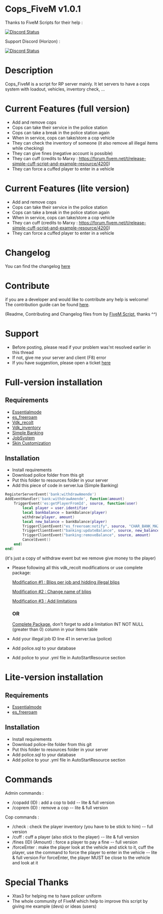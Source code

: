 # Cops_FiveM v1.0.1
Thanks to FiveM Scripts for their help :

<a href="https://discord.gg/eNJraMf"><img alt="Discord Status" src="https://discordapp.com/api/guilds/285462938691567627/widget.png"></a>

Support Discord (Horizon) :

<a href="https://discord.gg/btQzwvt"><img alt="Discord Status" src="https://discordapp.com/api/guilds/303627262199070720/widget.png"></a>


# Description

Cops_FiveM is a script for RP server mainly. It let servers to have a cops system with loadout, vehicles, inventory check, ...

# Current Features (full version)

* Add and remove cops
* Cops can take their service in the police station
* Cops can take a break in the police station again
* When in service, cops can take/store a cop vehicle
* They can check the inventory of someone (it also remove all illegal items while checking)
* They can give fines (negative account is possible)
* They can cuff (credits to Marxy : https://forum.fivem.net/t/release-simple-cuff-script-and-example-resource/4200)
* They can force a cuffed player to enter in a vehicle

# Current Features (lite version)

* Add and remove cops
* Cops can take their service in the police station
* Cops can take a break in the police station again
* When in service, cops can take/store a cop vehicle
* They can cuff (credits to Marxy : https://forum.fivem.net/t/release-simple-cuff-script-and-example-resource/4200)
* They can force a cuffed player to enter in a vehicle

# Changelog
You can find the changelog [here](CHANGELOG.md)

# Contribute
if you are a developer and  would like to contribute any help is welcome!   
The contribution guide can be found [here](CONTRIBUTING.md).

(Readme, Contributing and Changelog files from by [FiveM Script](https://github.com/FiveM-Scripts/), thanks ^^)

# Support
* Before posting, please read if your problem was'nt resolved earlier in this thread
* If not, give me your server and client (F8) error
* If you have suggestion, please open a ticket [here](https://github.com/Kyominii/Cops_FiveM/issues/new) 

# Full-version installation

## Requirements

* [Essentialmode](https://forum.fivem.net/uploads/default/original/2X/5/54a507970838cfa65eee3b13e9c388676c831a45.zip)
* [es_freeroam](https://github.com/FiveM-Scripts/es_freeroam)
* [Vdk_recolt](https://forum.fivem.net/t/release-recolt-treatment-selling-jobs-system-v1-1/15465)
* [Vdk_inventory](https://forum.fivem.net/t/release-inventory-system-v1-4/14477)
* [Simple Banking](https://forum.fivem.net/t/release-simple-banking-2-0-now-with-gui/13896)
* [JobSystem](https://forum.fivem.net/t/release-jobs-system-v1-0-and-paycheck-v2-0/14054)
* [Skin Customization](https://forum.fivem.net/t/release-skin-customization-v1-0/16491)

## Installation

* Install requirements
* Download police folder from this git
* Put this folder to resources folder in your server
* Add this piece of code in server.lua (Simple Banking)
```lua
RegisterServerEvent('bank:withdrawAmende')
AddEventHandler('bank:withdrawAmende', function(amount)
    TriggerEvent('es:getPlayerFromId', source, function(user)
        local player = user.identifier
        local bankbalance = bankBalance(player)
		withdraw(player, amount)
		local new_balance = bankBalance(player)
		TriggerClientEvent("es_freeroam:notify", source, "CHAR_BANK_MAZE", 1, "Maze Bank", false, "New Balance: ~g~$" .. new_balance)
		TriggerClientEvent("banking:updateBalance", source, new_balance)
		TriggerClientEvent("banking:removeBalance", source, amount)
		CancelEvent()
    end)
end)
```
(it's just a copy of withdraw event but we remove give money to the player)
* Please following all this vdk_recolt modifications or use complete package:

   [Modification #1 : Blips per job and hidding illegal blips](https://pastebin.com/H3J4B9q8)
 
   [Modification #2 : Change name of blips](https://pastebin.com/PDtfeYDP)
 
   [Modification #3 : Add limitations](https://pastebin.com/0a91wkPh)
 
   ### OR
 
   [Complete Package](https://forum.fivem.net/uploads/default/original/2X/1/19557c770f7e6caaf0f1c3ccce037b9b02bc351e.zip), don't forget to add a limitation INT NOT NULL (greater than 0) column in your items table
* Add your illegal job ID line 41 in server.lua (police)
* Add police.sql to your database
* Add police to your .yml file in AutoStartResource section

# Lite-version installation

## Requirements

* [Essentialmode](https://forum.fivem.net/uploads/default/original/2X/5/54a507970838cfa65eee3b13e9c388676c831a45.zip)
* [es_freeroam](https://github.com/FiveM-Scripts/es_freeroam)

## Installation

* Install requirements
* Download police-lite folder from this git
* Put this folder to resources folder in your server
* Add police.sql to your database
* Add police to your .yml file in AutoStartResource section


# Commands

Admin commands :
* /copadd (ID) : add a cop to bdd  -- lite & full version
* /coprem (ID) : remove a cop -- lite & full version

Cop commands :
* /check : check the player inventory (you have to be stick to him) -- full version
* /cuff : cuff a player (also stick to the player)  -- lite & full version
* /fines (ID) (Amount) : force a player to pay a fine  -- full version
* /forceEnter : make the player look at the vehicle and stick to it, cuff the player, use the command to force the player to enter in the vehicle  -- lite & full version
For forceEnter, the player MUST be close to the vehicle and look at it

# Special Thanks
* Xtas3 for helping me to have policer uniform
* The whole community of FiveM which help to improve this script by giving me example (devs) or ideas (users)
